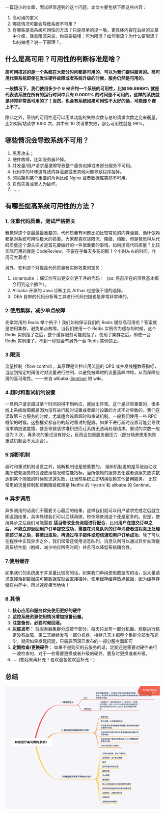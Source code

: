 一篇短小的文章，面试经常遇到的这个问题。本文主要包括下面这些内容：

1. 高可用的定义
2. 哪些情况可能会导致系统不可用？
3. 有哪些提高系统可用性的方法？只是简单的提一嘴，更具体内容在后续的文章中介绍，就拿限流来说，你需要搞懂：何为限流？如何限流？为什么要限流？如何做呢？说一下原理？。

## 什么是高可用？可用性的判断标准是啥？

**高可用描述的是一个系统在大部分时间都是可用的，可以为我们提供服务的。高可用代表系统即使在发生硬件故障或者系统升级的时候，服务仍然是可用的。**

**一般情况下，我们使用多少个 9 来评判一个系统的可用性，比如 99.9999% 就是代表该系统在所有的运行时间中只有 0.0001% 的时间是不可用的，这样的系统就是非常非常高可用的了！当然，也会有系统如果可用性不太好的话，可能连 9 都上不了。**

除此之外，系统的可用性还可以用某功能的失败次数与总的请求次数之比来衡量，比如对网站请求 1000 次，其中有 10 次请求失败，那么可用性就是 99%。

## 哪些情况会导致系统不可用？

1. 黑客攻击；
2. 硬件故障，比如服务器坏掉。
3. 并发量/用户请求量激增导致整个服务宕掉或者部分服务不可用。
4. 代码中的坏味道导致内存泄漏或者其他问题导致程序挂掉。
5. 网站架构某个重要的角色比如 Nginx 或者数据库突然不可用。
6. 自然灾害或者人为破坏。
7. ......

## 有哪些提高系统可用性的方法？

### 1. 注重代码质量，测试严格把关

我觉得这个是最最最重要的，代码质量有问题比如比较常见的内存泄漏、循环依赖都是对系统可用性极大的损害。大家都喜欢谈限流、降级、熔断，但是我觉得从代码质量这个源头把关是首先要做好的一件很重要的事情。如何提高代码质量？比较实际可用的就是 CodeReview，不要在乎每天多花的那 1 个小时左右的时间，作用可大着呢！

另外，安利这个对提高代码质量有实际效果的宝贝：

1. sonarqube ：保证你写出更安全更干净的代码！（ps: 目前所在的项目基本都会用到这个插件）。
2. Alibaba 开源的 Java 诊断工具 Arthas 也是很不错的选择。
3. IDEA 自带的代码分析等工具进行代码扫描也是非常非常棒的。

### 2.使用集群，减少单点故障

先拿常用的 Redis 举个例子！我们如何保证我们的 Redis 缓存高可用呢？答案就是使用集群，避免单点故障。当我们使用一个 Redis 实例作为缓存的时候，这个 Redis 实例挂了之后，整个缓存服务可能就挂了。使用了集群之后，即使一台 Redis 实例挂了，不到一秒就会有另外一台 Redis 实例顶上。

### 3.限流

流量控制（flow control），其原理是监控应用流量的 QPS 或并发线程数等指标，当达到指定的阈值时对流量进行控制，以避免被瞬时的流量高峰冲垮，从而保障应用的高可用性。——来自 alibaba-[Sentinel](https://github.com/alibaba/Sentinel "Sentinel") 的 wiki。

### 4.超时和重试机制设置

一旦用户请求超过某个时间的得不到响应，就抛出异常。这个是非常重要的，很多线上系统故障都是因为没有进行超时设置或者超时设置的方式不对导致的。我们在读取第三方服务的时候，尤其适合设置超时和重试机制。一般我们使用一些 RPC 框架的时候，这些框架都自带的超时重试的配置。如果不进行超时设置可能会导致请求响应速度慢，甚至导致请求堆积进而让系统无法再处理请求。重试的次数一般设为 3 次，再多次的重试没有好处，反而会加重服务器压力（部分场景使用失败重试机制会不太适合）。

### 5.熔断机制

超时和重试机制设置之外，熔断机制也是很重要的。 熔断机制说的是系统自动收集所依赖服务的资源使用情况和性能指标，当所依赖的服务恶化或者调用失败次数达到某个阈值的时候就迅速失败，让当前系统立即切换依赖其他备用服务。 比较常用的流量控制和熔断降级框架是 Netflix 的 Hystrix 和 alibaba 的 Sentinel。

### 6.异步调用

异步调用的话我们不需要关心最后的结果，这样我们就可以用户请求完成之后就立即返回结果，具体处理我们可以后续再做，秒杀场景用这个还是蛮多的。但是，使用异步之后我们可能需要 **适当修改业务流程进行配合**，比如**用户在提交订单之后，不能立即返回用户订单提交成功，需要在消息队列的订单消费者进程真正处理完该订单之后，甚至出库后，再通过电子邮件或短信通知用户订单成功**。除了可以在程序中实现异步之外，我们常常还使用消息队列，消息队列可以通过异步处理提高系统性能（削峰、减少响应所需时间）并且可以降低系统耦合性。

### 7.使用缓存

如果我们的系统属于并发量比较高的话，如果我们单纯使用数据库的话，当大量请求直接落到数据库可能数据库就会直接挂掉。使用缓存缓存热点数据，因为缓存存储在内存中，所以速度相当地快！

### 8.其他

1. **核心应用和服务优先使用更好的硬件**
2. **监控系统资源使用情况增加报警设置。**
3. **注意备份，必要时候回滚。**
4. **灰度发布：** 将服务器集群分成若干部分，每天只发布一部分机器，观察运行稳定没有故障，第二天继续发布一部分机器，持续几天才把整个集群全部发布完毕，期间如果发现问题，只需要回滚已发布的一部分服务器即可
5. **定期检查/更换硬件：** 如果不是购买的云服务的话，定期还是需要对硬件进行一波检查的，对于一些需要更换或者升级的硬件，要及时更换或者升级。
6. .....(想起来再补充！也欢迎各位欢迎补充！)

## 总结

![如何设计高可用系统？](如何设计一个高可用系统要考虑哪些地方.assets/如何设计高可用的系统？.png)
